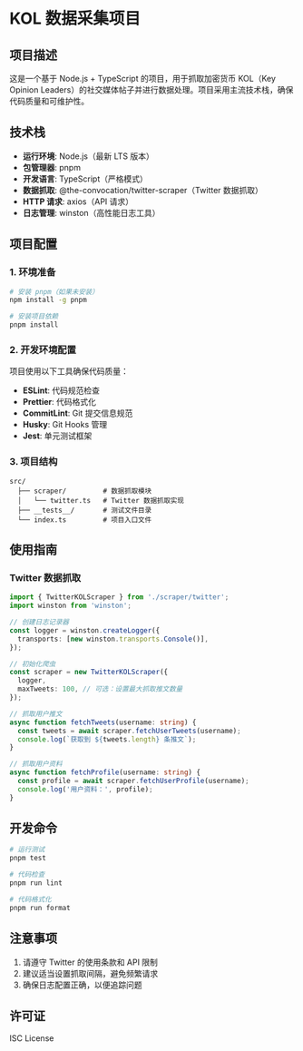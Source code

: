 # KOL 数据采集项目

## 项目描述

这是一个基于 Node.js + TypeScript 的项目，用于抓取加密货币 KOL（Key Opinion Leaders）的社交媒体帖子并进行数据处理。项目采用主流技术栈，确保代码质量和可维护性。

## 技术栈

- **运行环境**: Node.js（最新 LTS 版本）
- **包管理器**: pnpm
- **开发语言**: TypeScript（严格模式）
- **数据抓取**: @the-convocation/twitter-scraper（Twitter 数据抓取）
- **HTTP 请求**: axios（API 请求）
- **日志管理**: winston（高性能日志工具）

## 项目配置

### 1. 环境准备

```bash
# 安装 pnpm（如果未安装）
npm install -g pnpm

# 安装项目依赖
pnpm install
```

### 2. 开发环境配置

项目使用以下工具确保代码质量：

- **ESLint**: 代码规范检查
- **Prettier**: 代码格式化
- **CommitLint**: Git 提交信息规范
- **Husky**: Git Hooks 管理
- **Jest**: 单元测试框架

### 3. 项目结构

```
src/
  ├── scraper/         # 数据抓取模块
  │   └── twitter.ts   # Twitter 数据抓取实现
  ├── __tests__/       # 测试文件目录
  └── index.ts         # 项目入口文件
```

## 使用指南

### Twitter 数据抓取

```typescript
import { TwitterKOLScraper } from './scraper/twitter';
import winston from 'winston';

// 创建日志记录器
const logger = winston.createLogger({
  transports: [new winston.transports.Console()],
});

// 初始化爬虫
const scraper = new TwitterKOLScraper({
  logger,
  maxTweets: 100, // 可选：设置最大抓取推文数量
});

// 抓取用户推文
async function fetchTweets(username: string) {
  const tweets = await scraper.fetchUserTweets(username);
  console.log(`获取到 ${tweets.length} 条推文`);
}

// 抓取用户资料
async function fetchProfile(username: string) {
  const profile = await scraper.fetchUserProfile(username);
  console.log('用户资料：', profile);
}
```

## 开发命令

```bash
# 运行测试
pnpm test

# 代码检查
pnpm run lint

# 代码格式化
pnpm run format
```

## 注意事项

1. 请遵守 Twitter 的使用条款和 API 限制
2. 建议适当设置抓取间隔，避免频繁请求
3. 确保日志配置正确，以便追踪问题

## 许可证

ISC License
